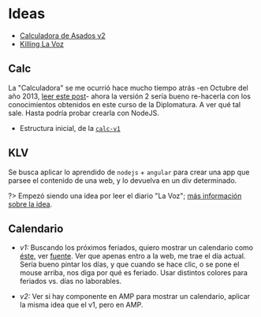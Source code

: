 # Ideas

- [Calculadora de Asados v2](/personal/ideas.md#calc)
- [Killing La Voz](/personal/ideas.md#klv)

## Calc

La "Calculadora" se me ocurrió hace mucho tiempo atrás -en Octubre del año 2013, [leer este post](https://www.recreando.ninja/2013/10/calculador-de-gastos-para-asados.html)- ahora la versión 2 sería bueno re-hacerla con los conocimientos obtenidos en este curso de la Diplomatura. A ver qué tal sale. Hasta podría probar crearla con NodeJS.

- Estructura inicial, de la [`calc-v1`](https://jsfiddle.net/SidV/w9Lmbycp/1/)

## KLV

Se busca aplicar lo aprendido de `nodejs` + `angular` para crear una app que parsee el contenido de una web, y lo devuelva en un div determinado.

?> Empezó siendo una idea por leer el diario "La Voz"; [más información sobre la idea](https://github.com/SidVal/SidV/issues/27).

## Calendario

- _v1:_ Buscando los próximos feriados, quiero mostrar un calendario como [éste](https://chrisssycollins.github.io/vanilla-calendar/), ver [fuente](https://github.com/chrisssycollins/vanilla-calendar). Ver que apenas entro a la web, me trae el día actual. Sería bueno pintar los días, y que cuando se hace clic, o se pone el mouse arriba, nos diga por qué es feriado. Usar distintos colores para feriados vs. días no laborables.

- _v2:_ Ver si hay componente en AMP para mostrar un calendario, aplicar la misma idea que el v1, pero en AMP.
